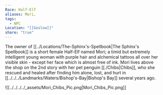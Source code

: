 ```yaml
---
Race: Half-Elf
aliases: Mori,
tags:
  - NPC
Location: "[[Goslow]]"
share: "true"
---
```

The owner of [[../Locations/The-Sphinx's-Spellbook|The Sphinx's Spellbook]] is a short female Half-Elf named Mori; a timid but extremely intelligent young woman with purple hair and alchemical tattoos all over her visible skin - except her face which is almost free of ink. Mori lives above the shop on the 2nd story with her pet penguin [[./Chibs|Chibs]], who she rescued and healed after finding him alone, lost, and hurt in [[../../../Landmarks/Waters/Bishop's-Bay|Bishop's Bay]] several years ago.


![[../../../../_assets/Mori_Chibs_Pic.png|Mori_Chibs_Pic.png]]
